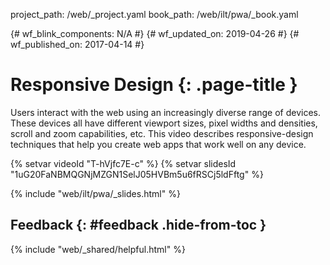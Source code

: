 project_path: /web/_project.yaml
book_path: /web/ilt/pwa/_book.yaml

{# wf_blink_components: N/A #}
{# wf_updated_on: 2019-04-26 #}
{# wf_published_on: 2017-04-14 #}

# Responsive Design {: .page-title }

Users interact with the web using an increasingly diverse range of devices.
These devices all have different viewport sizes, pixel widths and densities,
scroll and zoom capabilities, etc. This video describes responsive-design
techniques that help you create web apps that work well on any device.

{% setvar videoId "T-hVjfc7E-c" %}
{% setvar slidesId "1uG20FaNBMQGNjMZGN1SelJ05HVBm5u6fRSCj5ldFftg" %}

{% include "web/ilt/pwa/_slides.html" %}

## Feedback {: #feedback .hide-from-toc }

{% include "web/_shared/helpful.html" %}
